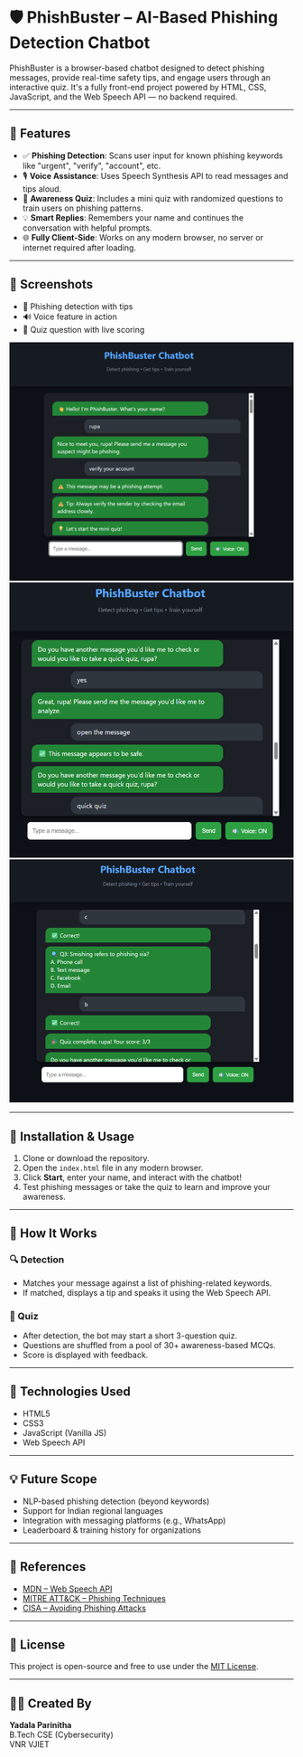 # 🛡️ PhishBuster – AI-Based Phishing Detection Chatbot

PhishBuster is a browser-based chatbot designed to detect phishing messages, provide real-time safety tips, and engage users through an interactive quiz. It's a fully front-end project powered by HTML, CSS, JavaScript, and the Web Speech API — no backend required.

---

## 🚀 Features

- ✅ **Phishing Detection**: Scans user input for known phishing keywords like "urgent", "verify", "account", etc.
- 🎙️ **Voice Assistance**: Uses Speech Synthesis API to read messages and tips aloud.
- 🧠 **Awareness Quiz**: Includes a mini quiz with randomized questions to train users on phishing patterns.
- 💡 **Smart Replies**: Remembers your name and continues the conversation with helpful prompts.
- 🌐 **Fully Client-Side**: Works on any modern browser, no server or internet required after loading.

---

## 📸 Screenshots

- 💬 Phishing detection with tips  
- 🔊 Voice feature in action  
- 📝 Quiz question with live scoring

![phishing detection with tips](<Screenshot 2025-06-14 102803.png>)
![voice feature in action](<Screenshot 2025-06-14 102932.png>)
![Quiz question with live scoring](<Screenshot 2025-06-14 102846.png>)

---

## 📁 Installation & Usage

1. Clone or download the repository.
2. Open the `index.html` file in any modern browser.
3. Click **Start**, enter your name, and interact with the chatbot!
4. Test phishing messages or take the quiz to learn and improve your awareness.

---

## 🧠 How It Works

### 🔍 Detection
- Matches your message against a list of phishing-related keywords.
- If matched, displays a tip and speaks it using the Web Speech API.

### 🎯 Quiz
- After detection, the bot may start a short 3-question quiz.
- Questions are shuffled from a pool of 30+ awareness-based MCQs.
- Score is displayed with feedback.

---

## 🔧 Technologies Used

- HTML5
- CSS3
- JavaScript (Vanilla JS)
- Web Speech API

---

## 💡 Future Scope

- NLP-based phishing detection (beyond keywords)
- Support for Indian regional languages
- Integration with messaging platforms (e.g., WhatsApp)
- Leaderboard & training history for organizations

---

## 🔗 References
 
- [MDN – Web Speech API](https://developer.mozilla.org/en-US/docs/Web/API/Web_Speech_API)  
- [MITRE ATT&CK – Phishing Techniques](https://attack.mitre.org/techniques/T1566/)  
- [CISA – Avoiding Phishing Attacks](https://www.cisa.gov/news-events/news/avoiding-social-engineering-and-phishing-attacks)  

---

## 📜 License

This project is open-source and free to use under the [MIT License](https://opensource.org/licenses/MIT).

---

## 🙋‍♀️ Created By

**Yadala Parinitha**  
B.Tech CSE (Cybersecurity)  
VNR VJIET  
